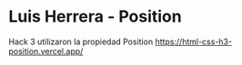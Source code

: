 # Luis Herrera - Position
Hack 3 utilizaron la propiedad Position
https://html-css-h3-position.vercel.app/
